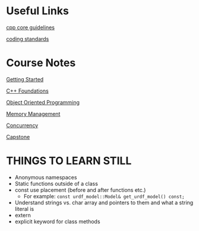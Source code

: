 # Useful Links
[cpp core guidelines](https://github.com/isocpp/CppCoreGuidelines)

[coding standards](https://github.com/kraudust/cpp_nanodegree/blob/main/cpp_foundations/cpp_foundations_notes.md#coding-standards)

# Course Notes
[Getting Started](cpp_foundations/getting_started_notes.md)

[C++ Foundations](cpp_foundations/cpp_foundations_notes.md)

[Object Oriented Programming](object_oriented_programming/object_oriented_programming.md)

[Memory Management](memory_management/memory_management.md)

[Concurrency](concurrency/concurrency.md)

[Capstone](capstone/capstone.md)

# THINGS TO LEARN STILL

- Anonymous namespaces
- Static functions outside of a class
- const use placement (before and after functions etc.)
	- For example: `const urdf_model::Model& get_urdf_model() const;`
- Understand strings vs. char array and pointers to them and what a string literal is
- extern
- explicit keyword for class methods
